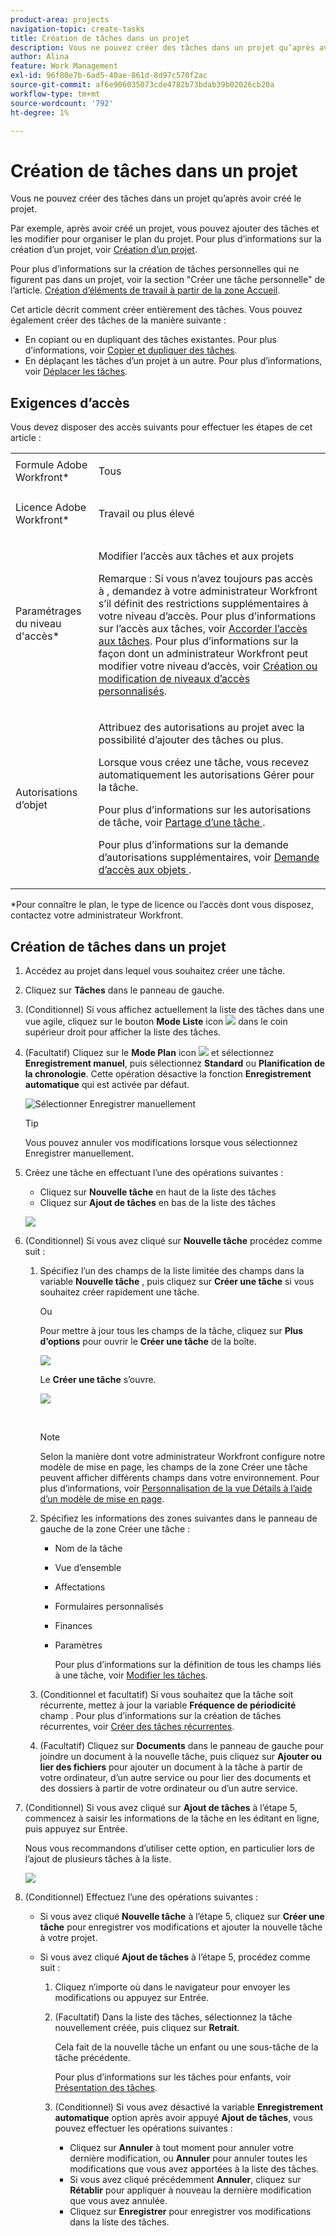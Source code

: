 ```yaml
---
product-area: projects
navigation-topic: create-tasks
title: Création de tâches dans un projet
description: Vous ne pouvez créer des tâches dans un projet qu’après avoir créé le projet.
author: Alina
feature: Work Management
exl-id: 96f80e7b-6ad5-40ae-861d-8d97c570f2ac
source-git-commit: af6e906035073cde4782b73bdab39b02026cb20a
workflow-type: tm+mt
source-wordcount: '792'
ht-degree: 1%

---
```


# Création de tâches dans un projet

Vous ne pouvez créer des tâches dans un projet qu’après avoir créé le projet.

Par exemple, après avoir créé un projet, vous pouvez ajouter des tâches et les modifier pour organiser le plan du projet. Pour plus d’informations sur la création d’un projet, voir [Création d’un projet](../../../manage-work/projects/create-projects/create-project.md).

Pour plus d’informations sur la création de tâches personnelles qui ne figurent pas dans un projet, voir la section &quot;Créer une tâche personnelle&quot; de l’article. [Création d’éléments de travail à partir de la zone Accueil](../../../workfront-basics/using-home/using-the-home-area/create-work-items-in-home.md).

Cet article décrit comment créer entièrement des tâches. Vous pouvez également créer des tâches de la manière suivante :

* En copiant ou en dupliquant des tâches existantes. Pour plus d’informations, voir [Copier et dupliquer des tâches](../../../manage-work/tasks/manage-tasks/copy-and-duplicate-tasks.md).
* En déplaçant les tâches d’un projet à un autre. Pour plus d’informations, voir [Déplacer les tâches](../../../manage-work/tasks/manage-tasks/move-tasks.md).

## Exigences d’accès

<!--drafted for P&P - replace the table:

<table style="table-layout:auto"> 
 <col> 
 <col> 
 <tbody> 
  <tr> 
   <td role="rowheader">Adobe Workfront plan*</td> 
   <td> <p>Any</p> </td> 
  </tr> 
  <tr> 
   <td role="rowheader"> <p role="rowheader">Adobe Workfront license*</p> </td> 
   <td><p>Current license: Standard</p> 
   Or
   <p>Legacy license: Work or higher</p> </td> 
  </tr> 
  <tr> 
   <td role="rowheader">Access level configurations*</td> 
   <td> <p>Edit access to Tasks and Projects</p> <p>Note: If you still don't have access, ask your Workfront administrator if they set additional restrictions in your access level. For information about access to tasks, see <a href="../../../administration-and-setup/add-users/configure-and-grant-access/grant-access-tasks.md" class="MCXref xref">Grant access to tasks</a>. For information on how a Workfront administrator can change your access level, see <a href="../../../administration-and-setup/add-users/configure-and-grant-access/create-modify-access-levels.md" class="MCXref xref">Create or modify custom access levels</a>. </p> </td> 
  </tr> 
  <tr> 
   <td role="rowheader">Object permissions</td> 
   <td> <p>Contribute permissions to the project with ability to Add Tasks or higher</p> <p>When you create a task you automatically receive Manage permissions to the task</p> <p> For information about task permissions, see <a href="../../../workfront-basics/grant-and-request-access-to-objects/share-a-task.md" class="MCXref xref">Share a task </a>. </p> <p>For information on requesting additional permissions, see <a href="../../../workfront-basics/grant-and-request-access-to-objects/request-access.md" class="MCXref xref">Request access to objects </a>.</p> </td> 
  </tr> 
 </tbody> 
</table>
-->
Vous devez disposer des accès suivants pour effectuer les étapes de cet article :

<table style="table-layout:auto"> 
 <col> 
 <col> 
 <tbody> 
  <tr> 
   <td role="rowheader">Formule Adobe Workfront*</td> 
   <td> <p>Tous</p> </td> 
  </tr> 
  <tr> 
   <td role="rowheader"> <p role="rowheader">Licence Adobe Workfront*</p> </td> 
   <td> <p>Travail ou plus élevé</p> </td> 
  </tr> 
  <tr> 
   <td role="rowheader">Paramétrages du niveau d'accès*</td> 
   <td> <p>Modifier l’accès aux tâches et aux projets</p> <p>Remarque : Si vous n’avez toujours pas accès à , demandez à votre administrateur Workfront s’il définit des restrictions supplémentaires à votre niveau d’accès. Pour plus d’informations sur l’accès aux tâches, voir <a href="../../../administration-and-setup/add-users/configure-and-grant-access/grant-access-tasks.md" class="MCXref xref">Accorder l’accès aux tâches</a>. Pour plus d’informations sur la façon dont un administrateur Workfront peut modifier votre niveau d’accès, voir <a href="../../../administration-and-setup/add-users/configure-and-grant-access/create-modify-access-levels.md" class="MCXref xref">Création ou modification de niveaux d’accès personnalisés</a>. </p> </td> 
  </tr> 
  <tr> 
   <td role="rowheader">Autorisations d’objet</td> 
   <td> <p>Attribuez des autorisations au projet avec la possibilité d’ajouter des tâches ou plus.</p> <p>Lorsque vous créez une tâche, vous recevez automatiquement les autorisations Gérer pour la tâche.</p> <p> Pour plus d’informations sur les autorisations de tâche, voir <a href="../../../workfront-basics/grant-and-request-access-to-objects/share-a-task.md" class="MCXref xref">Partage d’une tâche </a>. </p> <p>Pour plus d’informations sur la demande d’autorisations supplémentaires, voir <a href="../../../workfront-basics/grant-and-request-access-to-objects/request-access.md" class="MCXref xref">Demande d’accès aux objets </a>.</p> </td> 
  </tr> 
 </tbody> 
</table>

&#42;Pour connaître le plan, le type de licence ou l’accès dont vous disposez, contactez votre administrateur Workfront.

## Création de tâches dans un projet

1. Accédez au projet dans lequel vous souhaitez créer une tâche.
1. Cliquez sur **Tâches** dans le panneau de gauche.
1. (Conditionnel) Si vous affichez actuellement la liste des tâches dans une vue agile, cliquez sur le bouton **Mode Liste** icon ![](assets/list-view-in-agile-view-for-tasks.png) dans le coin supérieur droit pour afficher la liste des tâches.
1. (Facultatif) Cliquez sur le **Mode Plan** icon ![](assets/nwe-plan-mode-icon-task-list.png) et sélectionnez **Enregistrement manuel**, puis sélectionnez **Standard** ou **Planification de la chronologie**. Cette opération désactive la fonction **Enregistrement automatique** qui est activée par défaut.

   ![Sélectionner Enregistrer manuellement](assets/manual-save-option.png)

   >[!TIP]
   >
   >Vous pouvez annuler vos modifications lorsque vous sélectionnez Enregistrer manuellement.

1. Créez une tâche en effectuant l’une des opérations suivantes :

   * Cliquez sur **Nouvelle tâche** en haut de la liste des tâches
   * Cliquez sur **Ajout de tâches** en bas de la liste des tâches

   ![](assets/qs-new-task-or-add-task-buttons-in-list-highlighted-350x242.png)

1. (Conditionnel) Si vous avez cliqué sur **Nouvelle tâche** procédez comme suit :

   1. Spécifiez l’un des champs de la liste limitée des champs dans la variable **Nouvelle tâche** , puis cliquez sur **Créer une tâche** si vous souhaitez créer rapidement une tâche.

      Ou

      Pour mettre à jour tous les champs de la tâche, cliquez sur **Plus d’options** pour ouvrir le **Créer une tâche** de la boîte.

      ![](assets/nwe-create-task-small-screen-350x272.png)

      Le **Créer une tâche** s’ouvre.

      ![](assets/create-task-larger-box-nwe-350x244.png)

       

      >[!NOTE]
      >
      >Selon la manière dont votre administrateur Workfront configure notre modèle de mise en page, les champs de la zone Créer une tâche peuvent afficher différents champs dans votre environnement. Pour plus d’informations, voir [Personnalisation de la vue Détails à l’aide d’un modèle de mise en page](../../../administration-and-setup/customize-workfront/use-layout-templates/customize-details-view-layout-template.md).

   1. Spécifiez les informations des zones suivantes dans le panneau de gauche de la zone Créer une tâche :

      * Nom de la tâche
      * Vue d’ensemble
      * Affectations
      * Formulaires personnalisés
      * Finances
      * Paramètres

        Pour plus d’informations sur la définition de tous les champs liés à une tâche, voir [Modifier les tâches](../../../manage-work/tasks/manage-tasks/edit-tasks.md).

   1. (Conditionnel et facultatif) Si vous souhaitez que la tâche soit récurrente, mettez à jour la variable **Fréquence de périodicité** champ . Pour plus d’informations sur la création de tâches récurrentes, voir [Créer des tâches récurrentes](../../../manage-work/tasks/create-tasks/create-recurring-tasks.md).
   1. (Facultatif) Cliquez sur **Documents** dans le panneau de gauche pour joindre un document à la nouvelle tâche, puis cliquez sur **Ajouter ou lier des fichiers** pour ajouter un document à la tâche à partir de votre ordinateur, d’un autre service ou pour lier des documents et des dossiers à partir de votre ordinateur ou d’un autre service.

1. (Conditionnel) Si vous avez cliqué sur **Ajout de tâches** à l’étape 5, commencez à saisir les informations de la tâche en les éditant en ligne, puis appuyez sur Entrée.

   <!--
   <p data-mc-conditions="QuicksilverOrClassic.Draft mode">(NOTE: ensure this stays accurate)</p>
   -->

   Nous vous recommandons d’utiliser cette option, en particulier lors de l’ajout de plusieurs tâches à la liste.

   ![](assets/ctp4-350x26.png)

1. (Conditionnel) Effectuez l’une des opérations suivantes :

   * Si vous avez cliqué **Nouvelle tâche** à l’étape 5, cliquez sur **Créer une tâche** pour enregistrer vos modifications et ajouter la nouvelle tâche à votre projet.

     <!--   
     <p data-mc-conditions="QuicksilverOrClassic.Draft mode">(NOTE: is this step still right?)</p>   
     -->

   * Si vous avez cliqué **Ajout de tâches** à l’étape 5, procédez comme suit :

     <!--   
     <p data-mc-conditions="QuicksilverOrClassic.Draft mode">(NOTE: is this step still right?) </p>   
     -->

      1. Cliquez n’importe où dans le navigateur pour envoyer les modifications ou appuyez sur Entrée.
      1. (Facultatif) Dans la liste des tâches, sélectionnez la tâche nouvellement créée, puis cliquez sur **Retrait**.

         Cela fait de la nouvelle tâche un enfant ou une sous-tâche de la tâche précédente.

         Pour plus d’informations sur les tâches pour enfants, voir [Présentation des tâches](../../../manage-work/tasks/task-information/tasks-overview.md).

      1. (Conditionnel) Si vous avez désactivé la variable **Enregistrement automatique** option après avoir appuyé **Ajout de tâches**, vous pouvez effectuer les opérations suivantes :

         * Cliquez sur **Annuler** à tout moment pour annuler votre dernière modification, ou **Annuler** pour annuler toutes les modifications que vous avez apportées à la liste des tâches.
         * Si vous avez cliqué précédemment **Annuler**, cliquez sur **Rétablir** pour appliquer à nouveau la dernière modification que vous avez annulée.
         * Cliquez sur **Enregistrer** pour enregistrer vos modifications dans la liste des tâches.
